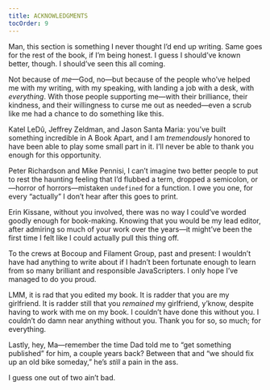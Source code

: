```yaml
---
title: ACKNOWLEDGMENTS
tocOrder: 9
---
```

Man, this section is something I never thought I’d end up writing. Same goes for the rest of the book, if I’m being honest. I guess I should’ve known better, though. I should’ve seen this all coming.

Not because of *me*—God, no—but because of the people who’ve helped me with my writing, with my speaking, with landing a job with a desk, with *everything*. With those people supporting me—with their brilliance, their kindness, and their willingness to curse me out as needed—even a scrub like me had a chance to do something like this.

Katel LeDû, Jeffrey Zeldman, and Jason Santa Maria: you’ve built something incredible in A Book Apart, and I am *tremendously* honored to have been able to play some small part in it. I’ll never be able to thank you enough for this opportunity.

Peter Richardson and Mike Pennisi, I can’t imagine two better people to put to rest the haunting feeling that I’d flubbed a term, dropped a semicolon, or—horror of horrors—mistaken `undefined` for a function. I owe you one, for every “actually” I don’t hear after this goes to print.

Erin Kissane, without you involved, there was no way I could’ve worded goodly enough for book-making. Knowing that you would be my lead editor, after admiring so much of your work over the years—it might’ve been the first time I felt like I could actually pull this thing off.

To the crews at Bocoup and Filament Group, past and present: I wouldn’t have had anything to write about if I hadn’t been fortunate enough to learn from so many brilliant and responsible JavaScripters. I only hope I’ve managed to do you proud.

LMM, it is rad that you edited my book. It is radder that you are my girlfriend. It is radder still that you *remained* my girlfriend, y’know, despite having to work with me on my book. I couldn’t have done this without you. I couldn’t do damn near anything without you. Thank you for so, so much; for everything.

Lastly, hey, Ma—remember the time Dad told me to “get something published” for him, a couple years back? Between that and “we should fix up an old bike someday,” he’s *still* a pain in the ass.

I guess one out of two ain’t bad.
